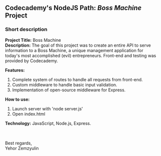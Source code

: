 ## Codecademy's NodeJS Path: *Boss Machine* Project

### Short description
__Project Title:__ Boss Machine  
__Description:__ The goal of this project was to create an entire API to serve information to a Boss Machine, a unique management application for today's most accomplished (evil) entrepreneurs. Front-end and testing was provided by Codecademy.

__Features:__
1. Complete system of routes to handle all requests from front-end.
2. Custom middleware to handle basic input validation.
3. Implementation of open-source middleware for Express.

__How to use:__
1. Launch server with 'node server.js'
2. Open index.html

__Technology:__ JavaScript, Node.js, Express.  
<br>
<br>

Best regards,  
Yehor Zemzyulin
